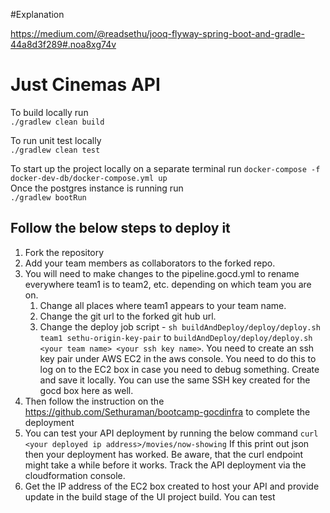 #Explanation

https://medium.com/@readsethu/jooq-flyway-spring-boot-and-gradle-44a8d3f289#.noa8xg74v

# Just Cinemas API

To build locally run  
```./gradlew clean build```

To run unit test locally  
```./gradlew clean test```

To start up the project locally on a separate terminal run
```docker-compose -f docker-dev-db/docker-compose.yml up```  
Once the postgres instance is running run  
```./gradlew bootRun```


## Follow the below steps to deploy it

1. Fork the repository
2. Add your team members as collaborators to the forked repo.
3. You will need to make changes to the pipeline.gocd.yml to rename everywhere team1 is to team2, etc. depending on which team you are on.
    1. Change all places where team1 appears to your team name.
    2. Change the git url to the forked git hub url.
    3. Change the deploy job script - ```sh buildAndDeploy/deploy/deploy.sh team1 sethu-origin-key-pair``` to ```buildAndDeploy/deploy/deploy.sh <your team name> <your ssh key name>```. You need to create an ssh key pair under AWS EC2 in the aws console. You need to do this to log on to the EC2 box in case you need to debug something. Create and save it locally. You can use the same SSH key created for the gocd box here as well.
4. Then follow the instruction on the https://github.com/Sethuraman/bootcamp-gocdinfra to complete the deployment
5. You can test your API deployment by running the below command
```curl <your deployed ip address>/movies/now-showing``` If this print out json then your deployment has worked. Be aware, that the curl endpoint might take a while before it works. Track the API deployment via the cloudformation console. 
5. Get the IP address of the EC2 box created to host your API and provide update in the build stage of the UI project build. You can test 


